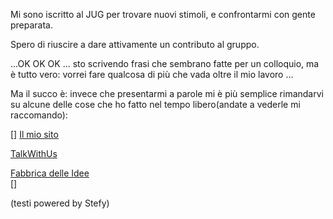 Mi sono iscritto al JUG per trovare nuovi stimoli, e confrontarmi con gente preparata.

Spero di riuscire a dare attivamente un contributo al gruppo.

...OK OK OK ... sto scrivendo frasi che sembrano fatte per un colloquio, ma è tutto vero: vorrei fare qualcosa di più che vada oltre il mio lavoro ...

Ma il succo è: invece che presentarmi a parole mi è più semplice rimandarvi su alcune delle cose che ho fatto nel tempo libero(andate a vederle mi raccomando):


 [<html>] 
<a href="http://www.glz.it/">Il mio sito</a> <br>

<a href="http://www.talkwithus.it/">TalkWithUs</a> <br>

<a href="http://www.fabbrica.it/">Fabbrica delle Idee</a> <br>
[</html>] 

(testi powered by Stefy)



